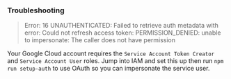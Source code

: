### Troubleshooting

> Error: 16 UNAUTHENTICATED: Failed to retrieve auth metadata with error: Could not refresh access token: PERMISSION_DENIED: unable to impersonate: The caller does not have permission

Your Google Cloud account requires the `Service Account Token Creator` and `Service Account User` roles. Jump into IAM and set this up then run `npm run setup-auth` to use OAuth so you can impersonate the service user.